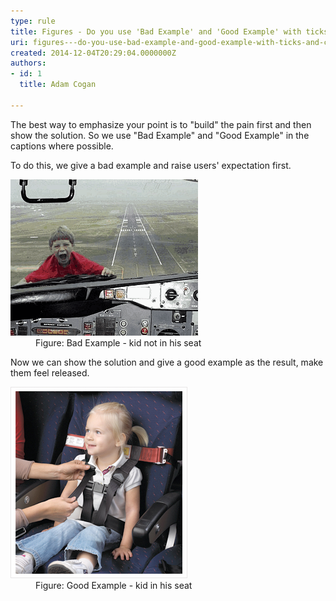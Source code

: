 ```yaml
---
type: rule
title: Figures - Do you use 'Bad Example' and 'Good Example' with ticks and crosses in captions?
uri: figures---do-you-use-bad-example-and-good-example-with-ticks-and-crosses-in-captions
created: 2014-12-04T20:29:04.0000000Z
authors:
- id: 1
  title: Adam Cogan

---
```


 
The best way to emphasize your point is to "build" the pain first and then show the solution. So we use "Bad Example" and "Good Example" in the captions where possible.
 
To do this, we give a bad example and raise users' expectation first.
<dl class="badImage"><dt><img alt="bad example" src="ImageBadExample.gif"></dt><dd>Figure: Bad Example - kid not in his seat</dd></dl>
Now we can show the solution and give a good example as the result, make them feel released.
<dl class="goodImage"><dt><img alt="good example" src="kid-in-airplane-seat.jpg"></dt><dd>Figure: Good Example - kid in his seat</dd></dl>
